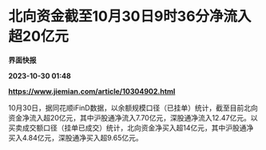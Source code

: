 # 北向资金截至10月30日9时36分净流入超20亿元
**界面快报**

**2023-10-30 01:48**

**https://www.jiemian.com/article/10304902.html**

10月30日，据同花顺iFinD数据，以余额规模口径（已挂单）统计，截至目前北向资金净流入超20亿元，其中沪股通净流入7.70亿元，深股通净流入12.47亿元。以买卖成交额口径（挂单已成交）统计，北向资金净买入超14亿元，其中沪股通净买入4.84亿元，深股通净买入超9.65亿元。